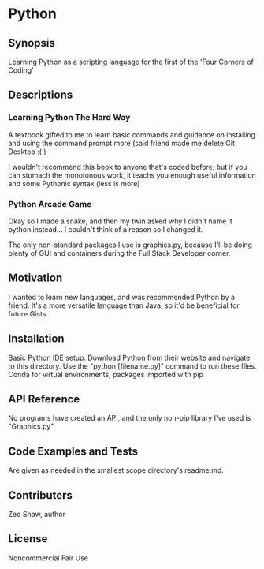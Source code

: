 # Python
## Synopsis
Learning Python as a scripting language for the first of the 'Four Corners of Coding'

## Descriptions
### Learning Python The Hard Way
A textbook gifted to me to learn basic commands and guidance on installing and using the command prompt more (said friend made me delete Git Desktop :( )

I wouldn't recommend this book to anyone that's coded before, but if you can stomach the monotonous work, it teachs you enough useful information and some Pythonic syntax (less is more)

### Python Arcade Game
Okay so I made a snake, and then my twin asked why I didn't name it python instead... I couldn't think of a reason so I changed it.

The only non-standard packages I use is graphics.py, because I'll be doing plenty of GUI and containers during the Full Stack Developer corner.

## Motivation

I wanted to learn new languages, and was recommended Python by a friend. It's a more versatile language than Java, so it'd be beneficial for future Gists.

## Installation

Basic Python IDE setup. Download Python from their website and navigate to this directory. Use the "python [filename.py]" command to run these files.
Conda for virtual environments, packages imported with pip

## API Reference

No programs have created an API, and the only non-pip library I've used is "Graphics.py"

## Code Examples and Tests

Are given as needed in the smallest scope directory's readme.md.

## Contributers

Zed Shaw, author

## License

Noncommercial Fair Use